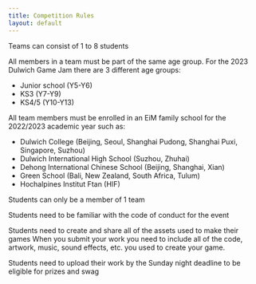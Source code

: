 ```yaml
---
title: Competition Rules
layout: default
---
```

Teams can consist of 1 to 8 students

All members in a team must be part of the same age group. For the 2023 Dulwich Game Jam there are 3 different age groups:

- Junior school (Y5-Y6)
- KS3 (Y7-Y9)
- KS4/5 (Y10-Y13)

All team members must be enrolled in an EiM family school for the 2022/2023 academic year such as:

- Dulwich College (Beijing, Seoul, Shanghai Pudong, Shanghai Puxi, Singapore, Suzhou)
- Dulwich International High School (Suzhou, Zhuhai)
- Dehong International Chinese School (Beijing, Shanghai, Xian)
- Green School (Bali, New Zealand, South Africa, Tulum)
- Hochalpines Institut Ftan (HIF)

Students can only be a member of 1 team

Students need to be familiar with the code of conduct for the event

Students need to create and share all of the assets used to make their games
When you submit your work you need to include all of the code, artwork, music, sound effects, etc. you used to create your game.

Students need to upload their work by the Sunday night deadline to be eligible for prizes and swag